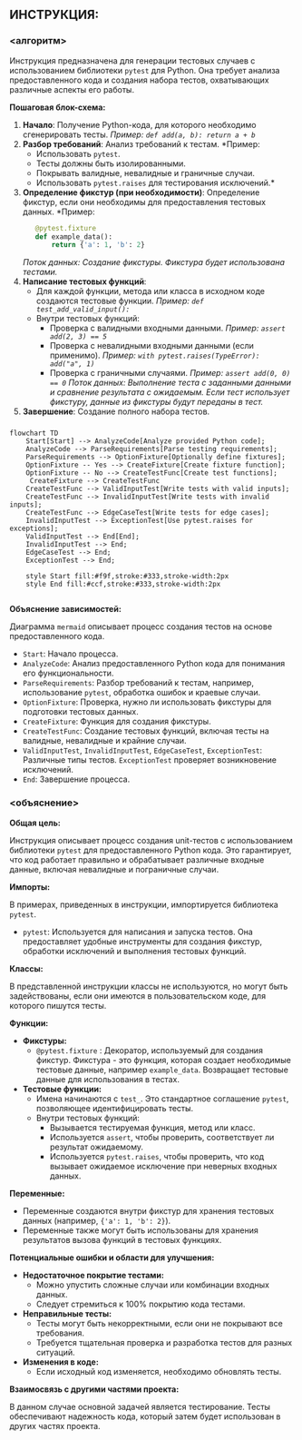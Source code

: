 ## ИНСТРУКЦИЯ:

### <алгоритм>
Инструкция предназначена для генерации тестовых случаев с использованием библиотеки `pytest` для Python. Она требует анализа предоставленного кода и создания набора тестов, охватывающих различные аспекты его работы.

**Пошаговая блок-схема:**

1. **Начало**: Получение Python-кода, для которого необходимо сгенерировать тесты. 
   *Пример: `def add(a, b): return a + b`*
2. **Разбор требований**: Анализ требований к тестам.
    *Пример:
     -  Использовать `pytest`.
     -  Тесты должны быть изолированными.
     -  Покрывать валидные, невалидные и граничные случаи.
     -  Использовать `pytest.raises` для тестирования исключений.*
3. **Определение фикстур (при необходимости)**: Определение фикстур, если они необходимы для предоставления тестовых данных.
    *Пример:
     ```python
        @pytest.fixture
        def example_data():
            return {'a': 1, 'b': 2}
     ```
    *Поток данных: Создание фикстуры. Фикстура будет использована тестами.*
4. **Написание тестовых функций**:
   - Для каждой функции, метода или класса в исходном коде создаются тестовые функции.
      *Пример: `def test_add_valid_input():`*
   - Внутри тестовых функций:
     -  Проверка с валидными входными данными.
        *Пример: `assert add(2, 3) == 5`*
     -  Проверка с невалидными входными данными (если применимо).
        *Пример: `with pytest.raises(TypeError): add("a", 1)`*
     -  Проверка с граничными случаями.
        *Пример: `assert add(0, 0) == 0`*
   *Поток данных: Выполнение теста с заданными данными и сравнение результата с ожидаемым. Если тест использует фикстуру, данные из фикстуры будут переданы в тест.*
5. **Завершение**: Создание полного набора тестов.

### <mermaid>
```mermaid
flowchart TD
    Start[Start] --> AnalyzeCode[Analyze provided Python code];
    AnalyzeCode --> ParseRequirements[Parse testing requirements];
    ParseRequirements --> OptionFixture[Optionally define fixtures];
    OptionFixture -- Yes --> CreateFixture[Create fixture function];
    OptionFixture -- No --> CreateTestFunc[Create test functions];
     CreateFixture --> CreateTestFunc
    CreateTestFunc --> ValidInputTest[Write tests with valid inputs];
    CreateTestFunc --> InvalidInputTest[Write tests with invalid inputs];
    CreateTestFunc --> EdgeCaseTest[Write tests for edge cases];
    InvalidInputTest --> ExceptionTest[Use pytest.raises for exceptions];
    ValidInputTest --> End[End];
    InvalidInputTest --> End;
    EdgeCaseTest --> End;
    ExceptionTest --> End;

    style Start fill:#f9f,stroke:#333,stroke-width:2px
    style End fill:#ccf,stroke:#333,stroke-width:2px
    
```

**Объяснение зависимостей:**

Диаграмма `mermaid` описывает процесс создания тестов на основе предоставленного кода.
- `Start`: Начало процесса.
- `AnalyzeCode`: Анализ предоставленного Python кода для понимания его функциональности.
- `ParseRequirements`: Разбор требований к тестам, например, использование `pytest`, обработка ошибок и краевые случаи.
- `OptionFixture`: Проверка, нужно ли использовать фикстуры для подготовки тестовых данных.
- `CreateFixture`: Функция для создания фикстуры.
- `CreateTestFunc`: Создание тестовых функций, включая тесты на валидные, невалидные и крайние случаи.
- `ValidInputTest`, `InvalidInputTest`, `EdgeCaseTest`, `ExceptionTest`: Различные типы тестов. `ExceptionTest` проверяет возникновение исключений.
- `End`: Завершение процесса.

### <объяснение>

**Общая цель:**

Инструкция описывает процесс создания unit-тестов с использованием библиотеки `pytest` для предоставленного Python кода. Это гарантирует, что код работает правильно и обрабатывает различные входные данные, включая невалидные и пограничные случаи.

**Импорты:**

В примерах, приведенных в инструкции, импортируется библиотека `pytest`.
- `pytest`: Используется для написания и запуска тестов. Она предоставляет удобные инструменты для создания фикстур, обработки исключений и выполнения тестовых функций.

**Классы:**

В представленной инструкции классы не используются, но могут быть задействованы, если они имеются в пользовательском коде, для которого пишутся тесты.

**Функции:**

- **Фикстуры:**  
   -  `@pytest.fixture` : Декоратор, используемый для создания фикстур. Фикстура - это функция, которая создает необходимые тестовые данные, например `example_data`. Возвращает тестовые данные для использования в тестах.
- **Тестовые функции:**
   - Имена начинаются с `test_`. Это стандартное соглашение `pytest`, позволяющее идентифицировать тесты.
   - Внутри тестовых функций: 
     -  Вызывается тестируемая функция, метод или класс.
     -  Используется `assert`, чтобы проверить, соответствует ли результат ожидаемому.
     -  Используется `pytest.raises`, чтобы проверить, что код вызывает ожидаемое исключение при неверных входных данных.

**Переменные:**

-   Переменные создаются внутри фикстур для хранения тестовых данных (например, `{'a': 1, 'b': 2}`).
-   Переменные также могут быть использованы для хранения результатов вызова функций в тестовых функциях.

**Потенциальные ошибки и области для улучшения:**

- **Недостаточное покрытие тестами:**
  -   Можно упустить сложные случаи или комбинации входных данных.
  -   Следует стремиться к 100% покрытию кода тестами.
- **Неправильные тесты:**
  -   Тесты могут быть некорректными, если они не покрывают все требования.
  -   Требуется тщательная проверка и разработка тестов для разных ситуаций.
- **Изменения в коде:**
  -   Если исходный код изменяется, необходимо обновлять тесты.

**Взаимосвязь с другими частями проекта:**

В данном случае основной задачей является тестирование. Тесты обеспечивают надежность кода, который затем будет использован в других частях проекта.